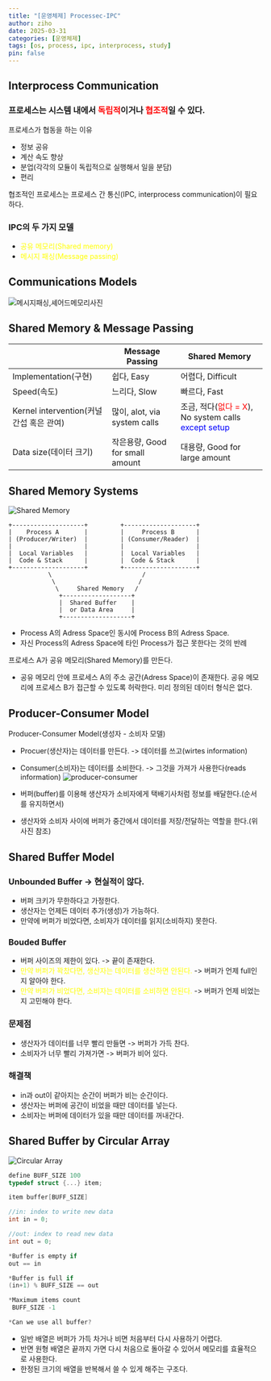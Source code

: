 ```yaml
---
title: "[운영체제] Processec-IPC"
author: ziho
date: 2025-03-31
categories: [운영체제]
tags: [os, process, ipc, interprocess, study]
pin: false
---
```

## Interprocess Communication
### 프로세스는 시스템 내에서 <span style="color:red">독립적</span>이거나 <span style="color:red">협조적</span>일 수 있다.
프로세스가 협동을 하는 이유
- 정보 공유
- 계산 속도 향상
- 분업(각각의 모듈이 독립적으로 실행해서 일을 분담)
- 편리

협조적인 프로세스는 프로세스 간 통신(IPC, interprocess communication)이 필요하다.

### IPC의 두 가지 모델
- <span style="color:yellow">공유 메모리(Shared memory)</span>
- <span style="color:yellow">메시지 패싱(Message passing)</span>
## Communications Models
![메시지패싱,셰어드메모리사진](/assets/img/SmMp.png)
## Shared Memory & Message Passing

||Message Passing|Shared Memory|
|------|---|---|
|Implementation(구현)|쉽다, Easy|어렵다, Difficult|
|Speed(속도)|느리다, Slow|빠르다, Fast|
|Kernel intervention(커널 간섭 혹은 관여)|많이, alot, via system calls|조금, 적다(<span style="color:red">없다 = X</span>), No system calls <span style="color:blue">except setup</span>|
|Data size(데이터 크기)|작은용량, Good for small amount|대용량, Good for large amount|

## Shared Memory Systems
![Shared Memory](/assets/img/shared_memory.png)

```
+--------------------+         +--------------------+
|    Process A       |         |     Process B      |
| (Producer/Writer)  |         | (Consumer/Reader)  |
|                    |         |                    |
|  Local Variables   |         |  Local Variables   |
|  Code & Stack      |         |  Code & Stack      |
+--------------------+         +--------------------+
           \                         /
            \                       /
             \     Shared Memory   /
              +-------------------+
              |  Shared Buffer    |
              |  or Data Area     |
              +-------------------+
```

* Process A의 Adress Space인 동시에 Process B의 Adress Space.
* 자신 Process의 Adress Space에 타인 Process가 접근 못한다는 것의 반례

프로세스 A가 공유 메모리(Shared Memory)를 만든다.
- 공유 메모리 안에 프로세스 A의 주소 공간(Adress Space)이 존재한다.
공유 메모리에 프로세스 B가 접근할 수 있도록 허락한다.
미리 정의된 데이터 형식은 없다.
## Producer-Consumer Model
Producer-Consumer Model(생성자 - 소비자 모델)
- Procuer(생산자)는 데이터를 만든다. -> 데이터를 쓰고(wirtes information)
- Consumer(소비자)는 데이터를 소비한다. -> 그것을 가져가 사용한다(reads information)
![producer-consumer](/assets/img/producer_consumer_model.png)

- 버퍼(buffer)를 이용해 생산자가 소비자에게 택배기사처럼 정보를 배달한다.(순서를 유지하면서)
- 생산자와 소비자 사이에 버퍼가 중간에서 데이터를 저장/전달하는 역할을 한다.(위 사진 참조)
## Shared Buffer Model
### Unbounded Buffer -> 현실적이 않다.
- 버퍼 크키가 무한하다고 가정한다.
- 생산자는 언제든 데이터 추가(생성)가 가능하다.
- 만약에 버퍼가 비었다면, 소비자가 데이터를 읽지(소비하지) 못한다.
### Bouded Buffer
- 버퍼 사이즈의 제한이 있다. -> 끝이 존재한다.
- <span style="color:yellow">만약 버퍼가 꽉찼다면, 생산자는 데이터를 생산하면 안된다.</span>
-> 버퍼가 언제 full인지 알아야 한다.
- <span style="color:yellow">만약 버퍼가 비었다면, 소비자는 데이터를 소비하면 안된다.</span>
-> 버퍼가 언제 비었는지 고민해야 한다.
### 문제점
- 생산자가 데이터를 너무 빨리 만들면 -> 버퍼가 가득 찬다.
- 소비자가 너무 빨리 가져가면 -> 버퍼가 비어 있다.
### 해결책
- in과 out이 같아지는 순간이 버퍼가 비는 순간이다.
- 생산자는 버퍼에 공간이 비었을 때만 데이터를 넣는다.
- 소비자는 버퍼에 데이터가 있을 때만 데이터를 꺼내간다.
## Shared Buffer by Circular Array
![Circular Array](/assets/img/circular_array.png)

```c
define BUFF_SIZE 100
typedef struct {...} item;

item buffer[BUFF_SIZE]

//in: index to write new data 
int in = 0;

//out: index to read new data
int out = 0;

*Buffer is empty if
out == in

*Buffer is full if
(in+1) % BUFF_SIZE == out

*Maximum items count
 BUFF_SIZE -1

*Can we use all buffer?
```
- 일반 배열은 버퍼가 가득 차거나 비면 처음부터 다시 사용하기 어렵다.
- 반면 원형 배열은 끝까지 가면 다시 처음으로 돌아갈 수 있어서 메모리를 효율적으로 사용한다.
- 한정된 크기의 배열을 반복해서 쓸 수 있게 해주는 구조다.
